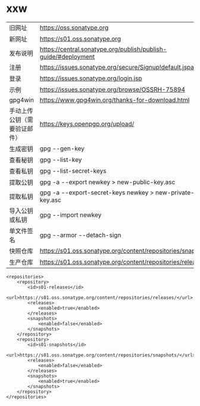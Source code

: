 # xxw

|     |   |
|  ----  | ----  |
| 旧网址 | https://oss.sonatype.org |
| 新网址 | https://s01.oss.sonatype.org |
| 发布说明 | https://central.sonatype.org/publish/publish-guide/#deployment |
| 注册 | https://issues.sonatype.org/secure/Signup!default.jspa |
| 登录 | https://issues.sonatype.org/login.jsp |
| 示例 | https://issues.sonatype.org/browse/OSSRH-75894 |
| gpg4win | https://www.gpg4win.org/thanks-for-download.html |
| 手动上传公钥（需要验证邮件） | https://keys.openpgp.org/upload/ |
| 生成密钥  | gpg --gen-key |
| 查看秘钥 | gpg --list-key |
| 查看私钥 | gpg --list-secret-keys |
| 提取公钥 | gpg -a --export newkey > new-public-key.asc |
| 提取私钥 | gpg -a --export-secret-keys newkey > new-private-key.asc |
| 导入公钥或私钥  | gpg --import newkey |
| 单文件签名 | gpg --armor --detach-sign |
| 快照仓库 | https://s01.oss.sonatype.org/content/repositories/snapshots |
| 生产仓库 | https://s01.oss.sonatype.org/content/repositories/releases |

```
<repositories>
    <repository>
        <id>s01-releases</id>
        <url>https://s01.oss.sonatype.org/content/repositories/releases/</url>
        <releases>
            <enabled>true</enabled>
        </releases>
        <snapshots>
            <enabled>false</enabled>
        </snapshots>
    </repository>
    <repository>
        <id>s01-snapshots</id>
        <url>https://s01.oss.sonatype.org/content/repositories/snapshots/</url>
        <releases>
            <enabled>false</enabled>
        </releases>
        <snapshots>
            <enabled>true</enabled>
        </snapshots>
    </repository>
</repositories>
```
